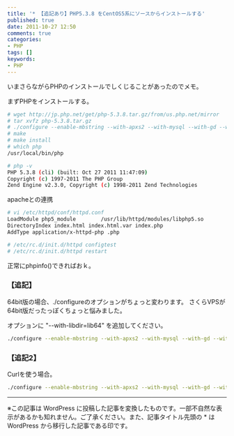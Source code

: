 ```yaml
---
title: '* 【追記あり】PHP5.3.8 をCentOS5系にソースからインストールする'
published: true
date: 2011-10-27 12:50
comments: true
categories:
- PHP
tags: []
keywords:
- PHP
---
```

いまさらながらPHPのインストールでしくじることがあったのでメモ。

まずPHPをインストールする。
```sh
# wget http://jp.php.net/get/php-5.3.8.tar.gz/from/us.php.net/mirror
# tar xvfz php-5.3.8.tar.gz
# ./configure --enable-mbstring --with-apxs2 --with-mysql --with-gd --with-zlib --with-jpeg-dir --with-tsm-pthreads --enable-maintainer-zts --cache-file=../config.cache
# make
# make install
# which php
/usr/local/bin/php

# php -v
PHP 5.3.8 (cli) (built: Oct 27 2011 11:47:09)
Copyright (c) 1997-2011 The PHP Group
Zend Engine v2.3.0, Copyright (c) 1998-2011 Zend Technologies
```

apacheとの連携
```sh
# vi /etc/httpd/conf/httpd.conf
LoadModule php5_module        /usr/lib/httpd/modules/libphp5.so
DirectoryIndex index.html index.html.var index.php
AddType application/x-httpd-php .php

# /etc/rc.d/init.d/httpd configtest
# /etc/rc.d/init.d/httpd restart
```

正常にphpinfo()できればおｋ。

### 【追記】
64bit版の場合、./configureのオプションがちょっと変わります。
さくらVPSが64bit版だったっぽくちょっと悩みました。

オプションに "--with-libdir=lib64" を追加してください。
```sh
./configure --enable-mbstring --with-apxs2 --with-mysql --with-gd --with-zlib --with-libdir=lib64 --with-pear --with-gd --enable-maintainer-zts --cache-file=../config.cache
```

### 【追記2】
Curlを使う場合。
```sh
./configure --enable-mbstring --with-apxs2 --with-mysql --with-gd --with-zlib --with-libdir=lib64 --with-pear --with-gd --with-curl --enable-sockets --enable-maintainer-zts --cache-file=../config.cache
```

---
※この記事は WordPress に投稿した記事を変換したものです。一部不自然な表示があるかも知れません。ご了承ください。また、記事タイトル先頭の * は WordPress から移行した記事である印です。

